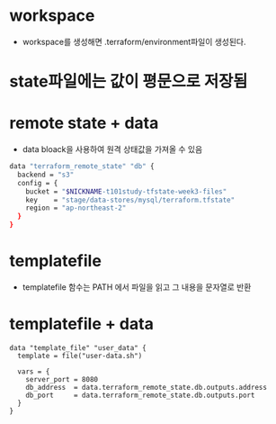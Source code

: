 # workspace
* workspace를 생성해면 .terraform/environment파일이 생성된다.

# state파일에는 값이 평문으로 저장됨

# remote state + data
* data bloack을 사용하여 원격 상태값을 가져올 수 있음
```sh
data "terraform_remote_state" "db" {
  backend = "s3"
  config = {
    bucket = "$NICKNAME-t101study-tfstate-week3-files"
    key    = "stage/data-stores/mysql/terraform.tfstate"
    region = "ap-northeast-2"
  }
}
```

# templatefile
* templatefile 함수는 PATH 에서 파일을 읽고 그 내용을 문자열로 반환

# templatefile + data
```
data "template_file" "user_data" {
  template = file("user-data.sh")

  vars = {
    server_port = 8080
    db_address  = data.terraform_remote_state.db.outputs.address
    db_port     = data.terraform_remote_state.db.outputs.port
  }
}
```

